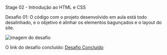Stage 02 - Introdução ao HTML e CSS

Desafio 01: O código com o projeto desenvolvido em aula está todo
desalinhado, e o objetivo é alinhar os elementos bagunçados e o layout do site.

<img src="imagens/img.png" alt="imagem do desafio"/>

O link do desafio concluído: <a href="">Desafio Concluído</a>
